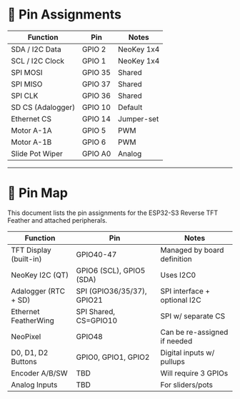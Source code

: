 
# 📌 Pin Assignments

| Function                  | Pin        | Notes                      |
|---------------------------|------------|----------------------------|
| SDA / I2C Data            | GPIO 2     | NeoKey 1x4                |
| SCL / I2C Clock           | GPIO 1     | NeoKey 1x4                |
| SPI MOSI                  | GPIO 35    | Shared                     |
| SPI MISO                  | GPIO 37    | Shared                     |
| SPI CLK                   | GPIO 36    | Shared                     |
| SD CS (Adalogger)         | GPIO 10    | Default                    |
| Ethernet CS               | GPIO 14    | Jumper-set                |
| Motor A-1A                | GPIO 5     | PWM                        |
| Motor A-1B                | GPIO 6     | PWM                        |
| Slide Pot Wiper           | GPIO A0    | Analog                     |

---

# 📌 Pin Map

This document lists the pin assignments for the ESP32-S3 Reverse TFT Feather and attached peripherals.

| Function            | Pin         | Notes                              |
|---------------------|-------------|------------------------------------|
| TFT Display (built-in) | GPIO40-47 | Managed by board definition        |
| NeoKey I2C (QT)     | GPIO6 (SCL), GPIO5 (SDA) | Uses I2C0                        |
| Adalogger (RTC + SD)| SPI (GPIO36/35/37), GPIO21 | SPI interface + optional I2C   |
| Ethernet FeatherWing| SPI Shared, CS=GPIO10     | SPI w/ separate CS               |
| NeoPixel            | GPIO48      | Can be re-assigned if needed       |
| D0, D1, D2 Buttons  | GPIO0, GPIO1, GPIO2       | Digital inputs w/ pullups        |
| Encoder A/B/SW      | TBD         | Will require 3 GPIOs               |
| Analog Inputs       | TBD         | For sliders/pots                   |

